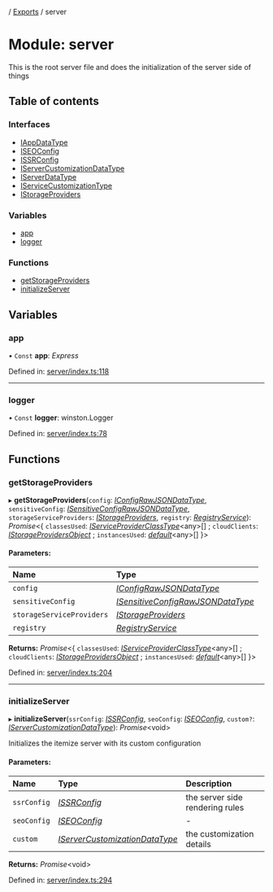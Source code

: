 [](../README.md) / [Exports](../modules.md) / server

# Module: server

This is the root server file and does the initialization
of the server side of things

## Table of contents

### Interfaces

- [IAppDataType](../interfaces/server.iappdatatype.md)
- [ISEOConfig](../interfaces/server.iseoconfig.md)
- [ISSRConfig](../interfaces/server.issrconfig.md)
- [IServerCustomizationDataType](../interfaces/server.iservercustomizationdatatype.md)
- [IServerDataType](../interfaces/server.iserverdatatype.md)
- [IServiceCustomizationType](../interfaces/server.iservicecustomizationtype.md)
- [IStorageProviders](../interfaces/server.istorageproviders.md)

### Variables

- [app](server.md#app)
- [logger](server.md#logger)

### Functions

- [getStorageProviders](server.md#getstorageproviders)
- [initializeServer](server.md#initializeserver)

## Variables

### app

• `Const` **app**: *Express*

Defined in: [server/index.ts:118](https://github.com/onzag/itemize/blob/3efa2a4a/server/index.ts#L118)

___

### logger

• `Const` **logger**: winston.Logger

Defined in: [server/index.ts:78](https://github.com/onzag/itemize/blob/3efa2a4a/server/index.ts#L78)

## Functions

### getStorageProviders

▸ **getStorageProviders**(`config`: [*IConfigRawJSONDataType*](../interfaces/config.iconfigrawjsondatatype.md), `sensitiveConfig`: [*ISensitiveConfigRawJSONDataType*](../interfaces/config.isensitiveconfigrawjsondatatype.md), `storageServiceProviders`: [*IStorageProviders*](../interfaces/server.istorageproviders.md), `registry`: [*RegistryService*](../classes/server_services_registry.registryservice.md)): *Promise*<{ `classesUsed`: [*IServiceProviderClassType*](../interfaces/server_services.iserviceproviderclasstype.md)<any\>[] ; `cloudClients`: [*IStorageProvidersObject*](../interfaces/server_services_base_storageprovider.istorageprovidersobject.md) ; `instancesUsed`: [*default*](../classes/server_services_base_storageprovider.default.md)<any\>[]  }\>

#### Parameters:

Name | Type |
:------ | :------ |
`config` | [*IConfigRawJSONDataType*](../interfaces/config.iconfigrawjsondatatype.md) |
`sensitiveConfig` | [*ISensitiveConfigRawJSONDataType*](../interfaces/config.isensitiveconfigrawjsondatatype.md) |
`storageServiceProviders` | [*IStorageProviders*](../interfaces/server.istorageproviders.md) |
`registry` | [*RegistryService*](../classes/server_services_registry.registryservice.md) |

**Returns:** *Promise*<{ `classesUsed`: [*IServiceProviderClassType*](../interfaces/server_services.iserviceproviderclasstype.md)<any\>[] ; `cloudClients`: [*IStorageProvidersObject*](../interfaces/server_services_base_storageprovider.istorageprovidersobject.md) ; `instancesUsed`: [*default*](../classes/server_services_base_storageprovider.default.md)<any\>[]  }\>

Defined in: [server/index.ts:204](https://github.com/onzag/itemize/blob/3efa2a4a/server/index.ts#L204)

___

### initializeServer

▸ **initializeServer**(`ssrConfig`: [*ISSRConfig*](../interfaces/server.issrconfig.md), `seoConfig`: [*ISEOConfig*](../interfaces/server.iseoconfig.md), `custom?`: [*IServerCustomizationDataType*](../interfaces/server.iservercustomizationdatatype.md)): *Promise*<void\>

Initializes the itemize server with its custom configuration

#### Parameters:

Name | Type | Description |
:------ | :------ | :------ |
`ssrConfig` | [*ISSRConfig*](../interfaces/server.issrconfig.md) | the server side rendering rules   |
`seoConfig` | [*ISEOConfig*](../interfaces/server.iseoconfig.md) | - |
`custom` | [*IServerCustomizationDataType*](../interfaces/server.iservercustomizationdatatype.md) | the customization details   |

**Returns:** *Promise*<void\>

Defined in: [server/index.ts:294](https://github.com/onzag/itemize/blob/3efa2a4a/server/index.ts#L294)
